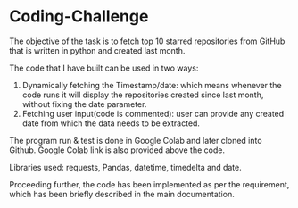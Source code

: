 # Coding-Challenge

The objective of the task is to fetch top 10 starred repositories from GitHub that is written in python and created last month.

The code that I have built can be used in two ways: 
1. Dynamically fetching the Timestamp/date: which means whenever the code runs it will display the repositories created since last month, without fixing the date parameter.
2. Fetching user input(code is commented): user can provide any created date from which the data needs to be extracted.

The program run & test is done in Google Colab and later cloned into Github. Google Colab link is also provided above the code.

Libraries used: requests, Pandas, datetime, timedelta and date. 

Proceeding further, the code has been implemented as per the requirement, which has been briefly described in the main documentation.
